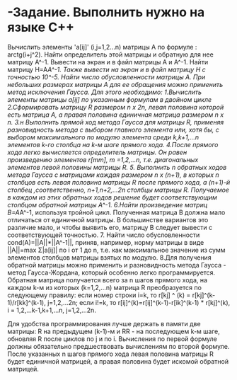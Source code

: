 # -Задание. Выполнить нужно на языке С++
Вычислить элементы 'a[ij]' (i,j=1,2...n) матрицы A по формуле :
arctg(i+j^2). 
Найти определитель этой матрицы и обратную для нее матрицу A^-1. Вывести на экран и в файл матрицы А и А^-1.
Найти матрицу H=A*A^-1. Также вывести на экран и в файл матрицу H  с точностью 10^-5. Найти число обусловленности матрицы A.
При небольших размерах матрицы A для ее обращения можно применить метод исключения Гаусса.
Для этого необходимо:
1.Вычислить элементы матрицы a[ij] по указанным формулам в двойном цикле
2.Сформировать матрицу R размером n x 2n, левая половина которой есть матрица A, а правая половина единичная матрица размером n x n.
3.н Выполнить прямой ход метода Гаусса для матрицы R, применяя разновидность метода с выбором главного элемента или, хотя бы, с выбором максимального по модулю элемента среди k,k+1,...n элементов k-го столбца на k-м шаге прямого хода.
4.После прямого хода легко вычисляется определитель матрицы. Он равен произведению элементов r[mm], m =1,2,...n, т.е. диагональных элементов левой половины матрицы R.
5. Выполнить n обратных ходов  метода Гаусса с матрицами каждая размером n x (n+1), в которых n столбцов есть левая половина матрицы R после прямого хода, а (n+1)-й столбец ,соответственно, n+1,n+2,...2n столбцы матрицы R. Получаемое в каждом из этих обратных ходов решение будет соответствующим столбцом обратной матрицы A^-1.
6.Найти произведение матриц B=A*A^-1, используя тройной цикл. Полученная матрица B должна мало отличаться от единичной матрицы. В большинстве вариантов это различие мало, и чтобы выявить его, матрицу B следует вывести с соответствующей точностью.
7. Найти число обусловленности cond(A)=||A||*||A^-1||, приняв, например, норму матрицы в виде ||A||=max Σ|a[ij]| по i от 1 до n,
т.е. как максимальное значение из сумм элементов столбцов матрицы взятых по модулю.
8.Для получения обратной матрицы можно применить и разновидность метода Гаусса - метод Гаусса-Жордана, который особенно легко программируется. Обратная матрица получается всего за n шагов прямого хода, на каждом k-м из которых (k=1,2,...n) матрица R преобразуется по следующему правилу: 
если номер строки i=k, то 
r[kj] ^ (k) = r[kj]^(k-1)/r[kk]^(k-1), j=1,2,...2n;
если i!=k, то 
r[ij]^(k)=r[ij]^(k-1)-r[ik]^(k-1) * r[kj]^(k), i = 1,2,...k-1,k+1,...n, j=1,2,...2n.

Для удобства программирования лучше держать в памяти две матрицы: R на предыдущем (k-1)-м и RR - на последующем k-м шаге, обновляя R после циклов по j и по i. 
Вычисления по первой формуле должны обязательно предшествовать вычислениям по второй формуле. После указанных n шагов прямого хода левая половина матрицы R будет единичной матрицей, а правая половина будет искомой обратной матрицей.
